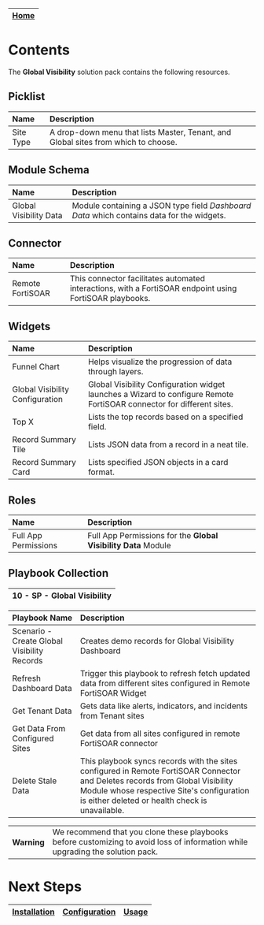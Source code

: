 | [Home](../README.md) |
 | -------------------------------------------- |

  # Contents

The **Global Visibility** solution pack contains the following resources.


## Picklist

| Name      | Description                                                                        |
|:----------|:-----------------------------------------------------------------------------------|
| Site Type | A drop-down menu that lists Master, Tenant, and Global sites from which to choose. |

## Module Schema

| Name                   | Description                                                                               |
|:-----------------------|:------------------------------------------------------------------------------------------|
| Global Visibility Data | Module containing a JSON type field *Dashboard Data* which contains data for the widgets. |

## Connector

| Name             | Description                                                                                             |
|:-----------------|:--------------------------------------------------------------------------------------------------------|
| Remote FortiSOAR | This connector facilitates automated interactions, with a FortiSOAR endpoint using FortiSOAR playbooks. |

## Widgets

| Name                            | Description                                                                                                           |
|:--------------------------------|:----------------------------------------------------------------------------------------------------------------------|
| Funnel Chart                    | Helps visualize the progression of data through layers.                                                               |
| Global Visibility Configuration | Global Visibility Configuration widget launches a Wizard to configure Remote FortiSOAR connector for different sites. |
| Top X                           | Lists the top records based on a specified field.                                                                     |
| Record Summary Tile             | Lists JSON data from a record in a neat tile.                                                                         |
| Record Summary Card             | Lists specified JSON objects in a card format.                                                                        |

## Roles

| Name                 | Description                                                    |
|:---------------------|:---------------------------------------------------------------|
| Full App Permissions | Full App Permissions for the **Global Visibility Data** Module |

## Playbook Collection

| 10 - SP - Global Visibility |
|:---------------------------:|

| Playbook Name                                  | Description                                                                                                    |
|:-----------------------------------------------|:---------------------------------------------------------------------------------------------------------------|
| Scenario - Create Global Visibility Records    | Creates demo records for Global Visibility Dashboard                                                           |
| Refresh Dashboard Data                         | Trigger this playbook to refresh fetch updated data from different sites configured in Remote FortiSOAR Widget |
| Get Tenant Data                                | Gets data like alerts, indicators, and incidents from Tenant sites                                             |
| Get Data From Configured Sites                 | Get data from all sites configured in remote FortiSOAR connector                                               |
| Delete Stale Data                              | This playbook syncs records with the sites configured in Remote FortiSOAR Connector and Deletes records from Global Visibility Module whose respective Site's configuration is either deleted or health check is unavailable.

<table>
    <tr>
        <th>Warning</th>
        <td>We recommend that you clone these playbooks before customizing to avoid loss of information while upgrading the solution pack.</td>
    </tr>
</table>

# Next Steps

| [Installation](./setup.md#installation) | [Configuration](./setup.md#configuration) | [Usage](./usage.md) |
|-----------------------------------------|-------------------------------------------|---------------------|
